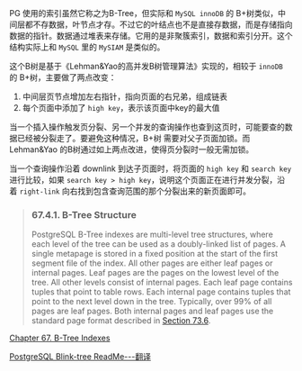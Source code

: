 PG 使用的索引虽然它称之为B-Tree，但实际和 `MySQL innoDB` 的 B+树类似，中间层都不存数据，叶节点才存。不过它的叶结点也不是直接存数据，而是存储指向数据的指针。数据通过堆表来存储。它用的是非聚簇索引，数据和索引分开。这个结构实际上和 `MySQL` 里的 `MySIAM` 是类似的。



这个B树是基于《Lehman&Yao的高并发B树管理算法》实现的，相较于 `innoDB` 的 B+树，主要做了两点改变：

1. 中间层页节点增加左右指针，指向页面的右兄弟，组成链表
2. 每个页面中添加了 `high key`，表示该页面中key的最大值

当一个插入操作触发页分裂、另一个并发的查询操作也查到这页时，可能要查的数据已经被分裂走了。要避免这种情况，B+树 需要对父子页面加锁。而 Lehman&Yao 的B树通过如上两点改进，使得页分裂时一般无需加锁。

当一个查询操作沿着 downlink 到达子页面时，将页面的 `high key` 和 `search key` 进行比较，如果 `search key > high key`，说明这个页面正在进行并发分裂，沿着 `right-link` 向右找到包含查询范围的那个分裂出来的新页面即可。



> ### 67.4.1. B-Tree Structure
>
> PostgreSQL B-Tree indexes are multi-level tree structures, where each level of the tree can be used as a doubly-linked list of pages. A single metapage is stored in a fixed position at the start of the first segment file of the index. All other pages are either leaf pages or internal pages. Leaf pages are the pages on the lowest level of the tree. All other levels consist of internal pages. Each leaf page contains tuples that point to table rows. Each internal page contains tuples that point to the next level down in the tree. Typically, over 99% of all pages are leaf pages. Both internal pages and leaf pages use the standard page format described in [Section 73.6](https://www.postgresql.org/docs/current/storage-page-layout.html).



[Chapter 67. B-Tree Indexes](https://www.postgresql.org/docs/current/btree-implementation.html#:~:text=PostgreSQL%20B%2DTree%20indexes%20are,segment%20file%20of%20the%20index.)

[PostgreSQL Blink-tree ReadMe---翻译](https://blog.csdn.net/obvious__/article/details/125908852)